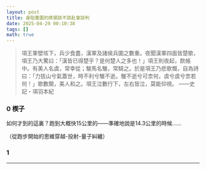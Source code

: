 ```yaml
---
layout: post
title: 身陷重圍的將領該不該赴會談判
date: 2025-04-29 00:10:38
tags: []
math: true
---
```


> 項王軍壁垓下，兵少食盡，漢軍及諸侯兵圍之數重。夜聞漢軍四面皆楚歌，項王乃大驚曰：「漢皆已得楚乎？是何楚人之多也！」項王則夜起，飲帳中。有美人名虞，常幸從；駿馬名騅，常騎之。於是項王乃悲歌慨，自為詩曰：「力拔山兮氣蓋世，時不利兮騅不逝。騅不逝兮可柰何，虞兮虞兮柰若何！」歌數闋，美人和之。項王泣數行下，左右皆泣，莫能仰視。 ——史記・項羽本紀

### 0 楔子

如何才到的這裏？跑到大概快15公里的——準確地說是14.3公里的時候……

（從跑步開始的思維穿越-投射-量子糾纏）


### 1 


--------




